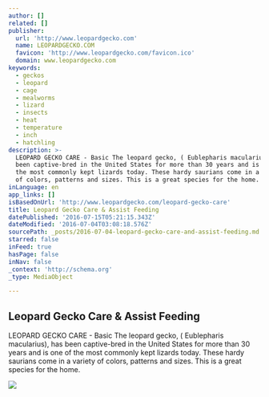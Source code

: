 ```yaml
---
author: []
related: []
publisher:
  url: 'http://www.leopardgecko.com'
  name: LEOPARDGECKO.COM
  favicon: 'http://www.leopardgecko.com/favicon.ico'
  domain: www.leopardgecko.com
keywords:
  - geckos
  - leopard
  - cage
  - mealworms
  - lizard
  - insects
  - heat
  - temperature
  - inch
  - hatchling
description: >-
  LEOPARD GECKO CARE - Basic The leopard gecko, ( Eublepharis macularius), has
  been captive-bred in the United States for more than 30 years and is one of
  the most commonly kept lizards today. These hardy saurians come in a variety
  of colors, patterns and sizes. This is a great species for the home.
inLanguage: en
app_links: []
isBasedOnUrl: 'http://www.leopardgecko.com/leopard-gecko-care'
title: Leopard Gecko Care & Assist Feeding
datePublished: '2016-07-15T05:21:15.343Z'
dateModified: '2016-07-04T03:08:18.576Z'
sourcePath: _posts/2016-07-04-leopard-gecko-care-and-assist-feeding.md
starred: false
inFeed: true
hasPage: false
inNav: false
_context: 'http://schema.org'
_type: MediaObject

---
```

<article style=""><h1>Leopard Gecko Care &amp; Assist Feeding</h1><p>LEOPARD GECKO CARE - Basic The leopard gecko, ( Eublepharis macularius), has been captive-bred in the United States for more than 30 years and is one of the most commonly kept lizards today. These hardy saurians come in a variety of colors, patterns and sizes. This is a great species for the home.</p><img src="http://www.leopardgecko.com/websites/leopardgecko/images/available/leopardgeckos/photo_1.png" /></article>